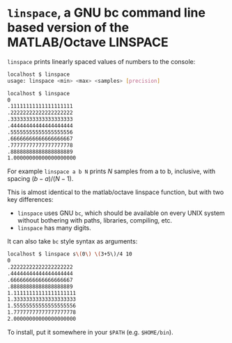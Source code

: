 # `linspace`, a GNU bc command line based version of the MATLAB/Octave LINSPACE

`linspace` prints linearly spaced values of numbers to the console:

~~~~{.bash }
localhost $ linspace
usage: linspace <min> <max> <samples> [precision]

localhost $ linspace
0
.11111111111111111111
.22222222222222222222
.33333333333333333333
.44444444444444444444
.55555555555555555556
.66666666666666666667
.77777777777777777778
.88888888888888888889
1.00000000000000000000
~~~~

For example `linspace a b N` prints $N$ samples from a to b, inclusive, with
spacing $(b-a)/(N-1)$.

This is almost identical to the matlab/octave linspace function, but with two
key differences:

* `linspace` uses GNU `bc`, which should be available on every UNIX
	system without bothering with paths, libraries, compiling, etc.
* `linspace` has many digits.

It can also take `bc` style syntax as arguments:

~~~~{.bash }
localhost $ linspace s\(0\) \(3+5\)/4 10
0
.22222222222222222222
.44444444444444444444
.66666666666666666667
.88888888888888888889
1.11111111111111111111
1.33333333333333333333
1.55555555555555555556
1.77777777777777777778
2.00000000000000000000
~~~~

To install, put it somewhere in your `$PATH` (e.g. `$HOME/bin`).


